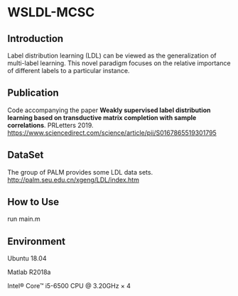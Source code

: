 # WSLDL-MCSC

Introduction
--
Label distribution learning (LDL) can be viewed as the generalization of multi-label learning. This novel paradigm focuses
on the relative importance of different labels to a particular instance.

Publication
--
Code accompanying the paper **Weakly supervised label distribution learning based on transductive matrix completion with sample correlations**. PRLetters 2019.
https://www.sciencedirect.com/science/article/pii/S0167865519301795

DataSet
--
The group of PALM provides some LDL data sets. http://palm.seu.edu.cn/xgeng/LDL/index.htm

How to Use
--
run main.m

Environment
--
Ubuntu 18.04

Matlab R2018a

Intel® Core™ i5-6500 CPU @ 3.20GHz × 4 
